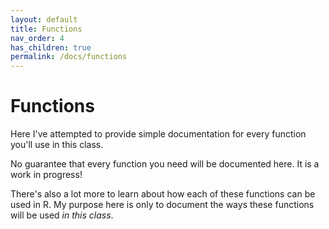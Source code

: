 ```yaml
---
layout: default
title: Functions
nav_order: 4
has_children: true
permalink: /docs/functions
---
```


# Functions

Here I've attempted to provide simple documentation for every function you'll use in this class.

No guarantee that every function you need will be documented here. It is a work in progress!

There's also a lot more to learn about how each of these functions can be used in R. My purpose here is only to document the ways these functions will be used *in this class*.

